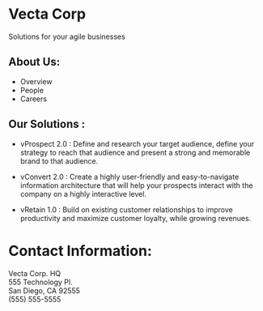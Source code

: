 # **Vecta Corp**
Solutions for your agile businesses

## About Us:
* Overview
* People
* Careers

## Our Solutions :

* vProspect 2.0 : Define and research your target audience, define your strategy to reach that audience and present a strong and memorable brand to that audience.

* vConvert 2.0 : Create a highly user-friendly and easy-to-navigate information architecture that will help your prospects interact with the company on a highly interactive level.

* vRetain 1.0 : Build on existing customer relationships to improve productivity and maximize customer loyalty, while growing revenues.

# Contact Information:
Vecta Corp. HQ  
555 Technology Pl.  
San Diego, CA 92555  
(555) 555-5555  
